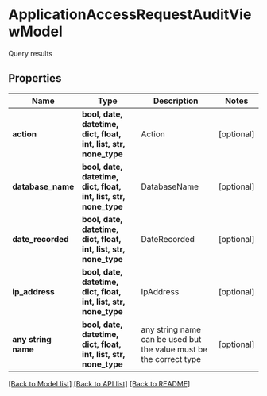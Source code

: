 # ApplicationAccessRequestAuditViewModel

Query results

## Properties
Name | Type | Description | Notes
------------ | ------------- | ------------- | -------------
**action** | **bool, date, datetime, dict, float, int, list, str, none_type** | Action | [optional] 
**database_name** | **bool, date, datetime, dict, float, int, list, str, none_type** | DatabaseName | [optional] 
**date_recorded** | **bool, date, datetime, dict, float, int, list, str, none_type** | DateRecorded | [optional] 
**ip_address** | **bool, date, datetime, dict, float, int, list, str, none_type** | IpAddress | [optional] 
**any string name** | **bool, date, datetime, dict, float, int, list, str, none_type** | any string name can be used but the value must be the correct type | [optional]

[[Back to Model list]](../README.md#documentation-for-models) [[Back to API list]](../README.md#documentation-for-api-endpoints) [[Back to README]](../README.md)


